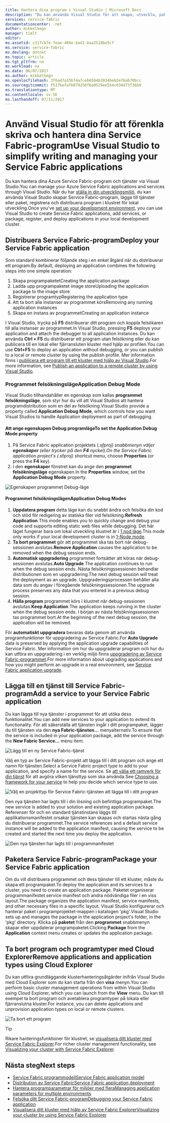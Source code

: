 ```yaml
---
title: Hantera dina program i Visual Studio | Microsoft Docs
description: "Du kan använda Visual Studio för att skapa, utveckla, paketera, distribuera och felsöka din Service Fabric-program och tjänster."
services: service-fabric
documentationcenter: .net
author: mikkelhegn
manager: timlt
editor: 
ms.assetid: c317cb7e-7eae-466e-ba41-6aa2518be5cf
ms.service: service-fabric
ms.devlang: dotnet
ms.topic: article
ms.tgt_pltfrm: na
ms.workload: na
ms.date: 06/07/2017
ms.author: mikkelhegn
ms.openlocfilehash: 3f6a47a15b74a7ceb6504b2834be62e76ab70bcc
ms.sourcegitcommit: f537befafb079256fba0529ee554c034d73f36b0
ms.translationtype: MT
ms.contentlocale: sv-SE
ms.lasthandoff: 07/11/2017
---
```

# <a name="use-visual-studio-to-simplify-writing-and-managing-your-service-fabric-applications"></a><span data-ttu-id="7cf99-103">Använd Visual Studio för att förenkla skriva och hantera dina Service Fabric-program</span><span class="sxs-lookup"><span data-stu-id="7cf99-103">Use Visual Studio to simplify writing and managing your Service Fabric applications</span></span>
<span data-ttu-id="7cf99-104">Du kan hantera dina Azure Service Fabric-program och tjänster via Visual Studio.</span><span class="sxs-lookup"><span data-stu-id="7cf99-104">You can manage your Azure Service Fabric applications and services through Visual Studio.</span></span> <span data-ttu-id="7cf99-105">När du har [ställa in din utvecklingsmiljö](service-fabric-get-started.md), du kan använda Visual Studio skapar Service Fabric-program, lägga till tjänster eller paket, registrera och distribuera program i klustret för lokal utveckling.</span><span class="sxs-lookup"><span data-stu-id="7cf99-105">Once you've [set up your development environment](service-fabric-get-started.md), you can use Visual Studio to create Service Fabric applications, add services, or package, register, and deploy applications in your local development cluster.</span></span>

## <a name="deploy-your-service-fabric-application"></a><span data-ttu-id="7cf99-106">Distribuera Service Fabric-program</span><span class="sxs-lookup"><span data-stu-id="7cf99-106">Deploy your Service Fabric application</span></span>
<span data-ttu-id="7cf99-107">Som standard kombinerar följande steg i en enkel åtgärd när du distribuerar ett program:</span><span class="sxs-lookup"><span data-stu-id="7cf99-107">By default, deploying an application combines the following steps into one simple operation:</span></span>

1. <span data-ttu-id="7cf99-108">Skapa programpaketet</span><span class="sxs-lookup"><span data-stu-id="7cf99-108">Creating the application package</span></span>
2. <span data-ttu-id="7cf99-109">Ladda upp programpaketet image store</span><span class="sxs-lookup"><span data-stu-id="7cf99-109">Uploading the application package to the image store</span></span>
3. <span data-ttu-id="7cf99-110">Registrerar programtyp</span><span class="sxs-lookup"><span data-stu-id="7cf99-110">Registering the application type</span></span>
4. <span data-ttu-id="7cf99-111">Att ta bort alla instanser av programmet körs</span><span class="sxs-lookup"><span data-stu-id="7cf99-111">Removing any running application instances</span></span>
5. <span data-ttu-id="7cf99-112">Skapa en instans av programmet</span><span class="sxs-lookup"><span data-stu-id="7cf99-112">Creating an application instance</span></span>

<span data-ttu-id="7cf99-113">I Visual Studio, trycka på **F5** distribuerar ditt program och koppla felsökaren till alla instanser av programmet.</span><span class="sxs-lookup"><span data-stu-id="7cf99-113">In Visual Studio, pressing **F5** deploys your application and attach the debugger to all application instances.</span></span> <span data-ttu-id="7cf99-114">Du kan använda **Ctrl + F5** du distribuerar ett program utan felsökning eller du kan publicera till en lokal eller fjärransluten kluster med hjälp av profilen.</span><span class="sxs-lookup"><span data-stu-id="7cf99-114">You can use **Ctrl+F5** to deploy an application without debugging, or you can publish to a local or remote cluster by using the publish profile.</span></span> <span data-ttu-id="7cf99-115">Mer information finns i [publicera ett program till ett kluster med hjälp av Visual Studio](service-fabric-publish-app-remote-cluster.md).</span><span class="sxs-lookup"><span data-stu-id="7cf99-115">For more information, see [Publish an application to a remote cluster by using Visual Studio](service-fabric-publish-app-remote-cluster.md).</span></span>

### <a name="application-debug-mode"></a><span data-ttu-id="7cf99-116">Programmet felsökningsläge</span><span class="sxs-lookup"><span data-stu-id="7cf99-116">Application Debug Mode</span></span>
<span data-ttu-id="7cf99-117">Visual Studio tillhandahåller en egenskap som kallas **programmet felsökningsläge**, som styr hur du vill att Visual Studios att hantera programdistribution som en del av felsökning.</span><span class="sxs-lookup"><span data-stu-id="7cf99-117">Visual Studio provide a property called **Application Debug Mode**, which controls how you want Visual Studios to handle Application deployment as part of debugging.</span></span>

#### <a name="to-set-the-application-debug-mode-property"></a><span data-ttu-id="7cf99-118">Att ange egenskapen Debug programläge</span><span class="sxs-lookup"><span data-stu-id="7cf99-118">To set the Application Debug Mode property</span></span>
1. <span data-ttu-id="7cf99-119">På Service Fabric application projektets (*.sfproj) snabbmenyn väljer **egenskaper** (eller trycker på den **F4** nyckel).</span><span class="sxs-lookup"><span data-stu-id="7cf99-119">On the Service Fabric application project's (*.sfproj) shortcut menu, choose **Properties** (or press the **F4** key).</span></span>
2. <span data-ttu-id="7cf99-120">I den **egenskaper** fönstret kan du ange den **programmet felsökningsläge** egenskapen.</span><span class="sxs-lookup"><span data-stu-id="7cf99-120">In the **Properties** window, set the **Application Debug Mode** property.</span></span>

![Egenskapen programmet Debug-läge][debugmodeproperty]

#### <a name="application-debug-modes"></a><span data-ttu-id="7cf99-122">Programmet felsökningslägen</span><span class="sxs-lookup"><span data-stu-id="7cf99-122">Application Debug Modes</span></span>

1. <span data-ttu-id="7cf99-123">**Uppdatera program** detta läge kan du snabbt ändra och felsöka din kod och stöd för redigering av statiska filer vid felsökning.</span><span class="sxs-lookup"><span data-stu-id="7cf99-123">**Refresh Application** This mode enables you to quickly change and debug your code and supports editing static web files while debugging.</span></span> <span data-ttu-id="7cf99-124">Det här läget fungerar bara om lokal utveckling klustret är i [1 nod läge](/service-fabric-get-started-with-a-local-cluster.md#one-node-and-five-node-cluster-mode).</span><span class="sxs-lookup"><span data-stu-id="7cf99-124">This mode only works if your local development cluster is in [1-Node mode](/service-fabric-get-started-with-a-local-cluster.md#one-node-and-five-node-cluster-mode).</span></span>
2. <span data-ttu-id="7cf99-125">**Ta bort programmet** gör att programmet ska tas bort när debug-sessionen avslutas.</span><span class="sxs-lookup"><span data-stu-id="7cf99-125">**Remove Application** causes the application to be removed when the debug session ends.</span></span>
3. <span data-ttu-id="7cf99-126">**Automatisk uppgradering** programmet fortsätter att köras när debug-sessionen avslutas.</span><span class="sxs-lookup"><span data-stu-id="7cf99-126">**Auto Upgrade** The application continues to run when the debug session ends.</span></span> <span data-ttu-id="7cf99-127">Nästa felsökningssessionen behandlar distributionen som en uppgradering.</span><span class="sxs-lookup"><span data-stu-id="7cf99-127">The next debug session will treat the deployment as an upgrade.</span></span> <span data-ttu-id="7cf99-128">Uppgraderingsprocessen behåller alla data som du angav i föregående felsökningssessionen.</span><span class="sxs-lookup"><span data-stu-id="7cf99-128">The upgrade process preserves any data that you entered in a previous debug session.</span></span>
4. <span data-ttu-id="7cf99-129">**Hålla program** programmet körs i klustret när debug-sessionen avslutas.</span><span class="sxs-lookup"><span data-stu-id="7cf99-129">**Keep Application** The application keeps running in the cluster when the debug session ends.</span></span> <span data-ttu-id="7cf99-130">I början av nästa felsökningssessionen tas programmet bort.</span><span class="sxs-lookup"><span data-stu-id="7cf99-130">At the beginning of the next debug session, the application will be removed.</span></span>

<span data-ttu-id="7cf99-131">För **automatiskt uppgradera** bevaras data genom att använda programfunktioner för uppgradering av Service Fabric.</span><span class="sxs-lookup"><span data-stu-id="7cf99-131">For **Auto Upgrade** data is preserved by applying the application upgrade capabilities of Service Fabric.</span></span> <span data-ttu-id="7cf99-132">Mer information om hur du uppgraderar program och hur du kan utföra en uppgradering i en verklig miljö finns [uppgradering av Service Fabric-programmet](service-fabric-application-upgrade.md).</span><span class="sxs-lookup"><span data-stu-id="7cf99-132">For more information about upgrading applications and how you might perform an upgrade in a real environment, see [Service Fabric application upgrade](service-fabric-application-upgrade.md).</span></span>

## <a name="add-a-service-to-your-service-fabric-application"></a><span data-ttu-id="7cf99-133">Lägga till en tjänst till Service Fabric-program</span><span class="sxs-lookup"><span data-stu-id="7cf99-133">Add a service to your Service Fabric application</span></span>
<span data-ttu-id="7cf99-134">Du kan lägga till nya tjänster i programmet för att utöka dess funktionalitet.</span><span class="sxs-lookup"><span data-stu-id="7cf99-134">You can add new services to your application to extend its functionality.</span></span>  <span data-ttu-id="7cf99-135">För att säkerställa att tjänsten ingår i ditt programpaket, lägger du till tjänsten via den **nya Fabric-tjänsten...**  menyalternativ.</span><span class="sxs-lookup"><span data-stu-id="7cf99-135">To ensure that the service is included in your application package, add the service through the **New Fabric Service...** menu item.</span></span>

![Lägg till en ny Service Fabric-tjänst][newservice]

<span data-ttu-id="7cf99-137">Välj en typ av Service Fabric-projekt att lägga till i ditt program och ange ett namn för tjänsten.</span><span class="sxs-lookup"><span data-stu-id="7cf99-137">Select a Service Fabric project type to add to your application, and specify a name for the service.</span></span>  <span data-ttu-id="7cf99-138">Se [att välja ett ramverk för din tjänst](service-fabric-choose-framework.md) för att avgöra vilken tjänsttyp som ska använda.</span><span class="sxs-lookup"><span data-stu-id="7cf99-138">See [Choosing a framework for your service](service-fabric-choose-framework.md) to help you decide which service type to use.</span></span>

![Välj en projekttyp för Service Fabric-tjänsten att lägga till i ditt program][addserviceproject]

<span data-ttu-id="7cf99-140">Den nya tjänsten har lagts till i din lösning och befintliga programpaket.</span><span class="sxs-lookup"><span data-stu-id="7cf99-140">The new service is added to your solution and existing application package.</span></span> <span data-ttu-id="7cf99-141">Referenser för och en standard tjänstinstans läggs till applikationsmanifestet orsakar tjänsten kan skapas och startas nästa gång du distribuerar programmet.</span><span class="sxs-lookup"><span data-stu-id="7cf99-141">The service references and a default service instance will be added to the application manifest, causing the service to be created and started the next time you deploy the application.</span></span>

![Den nya tjänsten har lagts till i programmanifestet][newserviceapplicationmanifest]

## <a name="package-your-service-fabric-application"></a><span data-ttu-id="7cf99-143">Paketera Service Fabric-program</span><span class="sxs-lookup"><span data-stu-id="7cf99-143">Package your Service Fabric application</span></span>
<span data-ttu-id="7cf99-144">Om du vill distribuera programmet och dess tjänster till ett kluster, måste du skapa ett programpaket.</span><span class="sxs-lookup"><span data-stu-id="7cf99-144">To deploy the application and its services to a cluster, you need to create an application package.</span></span>  <span data-ttu-id="7cf99-145">Paketet organiserar programmanifestet service manifest och andra nödvändiga filer i en viss layout.</span><span class="sxs-lookup"><span data-stu-id="7cf99-145">The package organizes the application manifest, service manifests, and other necessary files in a specific layout.</span></span>  <span data-ttu-id="7cf99-146">Visual Studio konfigurerar och hanterar paket i programprojektet-mappen i katalogen 'pkg'.</span><span class="sxs-lookup"><span data-stu-id="7cf99-146">Visual Studio sets up and manages the package in the application project's folder, in the 'pkg' directory.</span></span>  <span data-ttu-id="7cf99-147">Klicka på **paketet** från den **programmet** snabbmenyn skapar eller uppdaterar programpaketet.</span><span class="sxs-lookup"><span data-stu-id="7cf99-147">Clicking **Package** from the **Application** context menu creates or updates the application package.</span></span>

## <a name="remove-applications-and-application-types-using-cloud-explorer"></a><span data-ttu-id="7cf99-148">Ta bort program och programtyper med Cloud Explorer</span><span class="sxs-lookup"><span data-stu-id="7cf99-148">Remove applications and application types using Cloud Explorer</span></span>
<span data-ttu-id="7cf99-149">Du kan utföra grundläggande klusterhanteringsåtgärder inifrån Visual Studio med Cloud Explorer som du kan starta från den **visa** menyn.</span><span class="sxs-lookup"><span data-stu-id="7cf99-149">You can perform basic cluster management operations from within Visual Studio using Cloud Explorer, which you can launch from the **View** menu.</span></span> <span data-ttu-id="7cf99-150">Du kan till exempel ta bort program och avetablera programtyper på lokala eller fjärranslutna kluster.</span><span class="sxs-lookup"><span data-stu-id="7cf99-150">For instance, you can delete applications and unprovision application types on local or remote clusters.</span></span>

![Ta bort ett program][removeapplication]

> [!TIP]
> <span data-ttu-id="7cf99-152">Rikare hanteringsfunktioner för klustret, se [visualisera ditt kluster med Service Fabric Explorer](service-fabric-visualizing-your-cluster.md).</span><span class="sxs-lookup"><span data-stu-id="7cf99-152">For richer cluster management functionality, see [Visualizing your cluster with Service Fabric Explorer](service-fabric-visualizing-your-cluster.md).</span></span>
>
>

<!--Every topic should have next steps and links to the next logical set of content to keep the customer engaged-->
## <a name="next-steps"></a><span data-ttu-id="7cf99-153">Nästa steg</span><span class="sxs-lookup"><span data-stu-id="7cf99-153">Next steps</span></span>
* [<span data-ttu-id="7cf99-154">Service Fabric programmodell</span><span class="sxs-lookup"><span data-stu-id="7cf99-154">Service Fabric application model</span></span>](service-fabric-application-model.md)
* [<span data-ttu-id="7cf99-155">Distribution av Service Fabric</span><span class="sxs-lookup"><span data-stu-id="7cf99-155">Service Fabric application deployment</span></span>](service-fabric-deploy-remove-applications.md)
* [<span data-ttu-id="7cf99-156">Hantera programparametrar för miljöer med flera</span><span class="sxs-lookup"><span data-stu-id="7cf99-156">Managing application parameters for multiple environments</span></span>](service-fabric-manage-multiple-environment-app-configuration.md)
* [<span data-ttu-id="7cf99-157">Felsöka ditt Service Fabric-program</span><span class="sxs-lookup"><span data-stu-id="7cf99-157">Debugging your Service Fabric application</span></span>](service-fabric-debugging-your-application.md)
* [<span data-ttu-id="7cf99-158">Visualisera ditt kluster med hjälp av Service Fabric Explorer</span><span class="sxs-lookup"><span data-stu-id="7cf99-158">Visualizing your cluster by using Service Fabric Explorer</span></span>](service-fabric-visualizing-your-cluster.md)

<!--Image references-->
[addserviceproject]:./media/service-fabric-manage-application-in-visual-studio/addserviceproject.png
[manageservicefabric]: ./media/service-fabric-manage-application-in-visual-studio/manageservicefabric.png
[newservice]:./media/service-fabric-manage-application-in-visual-studio/newservice.png
[newserviceapplicationmanifest]:./media/service-fabric-manage-application-in-visual-studio/newserviceapplicationmanifest.png
[debugmodeproperty]:./media/service-fabric-manage-application-in-visual-studio/debugmodeproperty.png
[removeapplication]:./media/service-fabric-manage-application-in-visual-studio/removeapplication.png